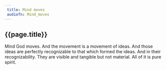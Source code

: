 ```yaml
---
 title: Mind moves
 audiofn: Mind_moves
---
```


## {{page.title}}

Mind God moves. And the movement is a movement of ideas. And those ideas
are perfectly recognizable to that which formed the ideas. And in their
recognizability. They are visible and tangible but not material. All of
it is pure spirit.

